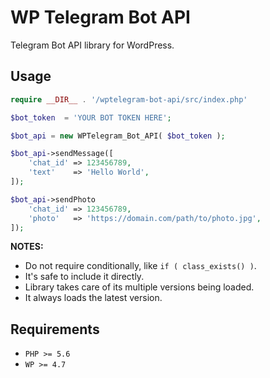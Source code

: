 # WP Telegram Bot API

Telegram Bot API library for WordPress.

## Usage

```php
require __DIR__ . '/wptelegram-bot-api/src/index.php'

$bot_token  = 'YOUR BOT TOKEN HERE';

$bot_api = new WPTelegram_Bot_API( $bot_token );

$bot_api->sendMessage([
    'chat_id' => 123456789,
    'text'    => 'Hello World',
]);

$bot_api->sendPhoto
    'chat_id' => 123456789,
    'photo'   => 'https://domain.com/path/to/photo.jpg',
]);
```

**NOTES:**

- Do not require conditionally, like `if ( class_exists() )`.
- It's safe to include it directly.
- Library takes care of its multiple versions being loaded.
- It always loads the latest version.

## Requirements

- `PHP >= 5.6`
- `WP >= 4.7`
